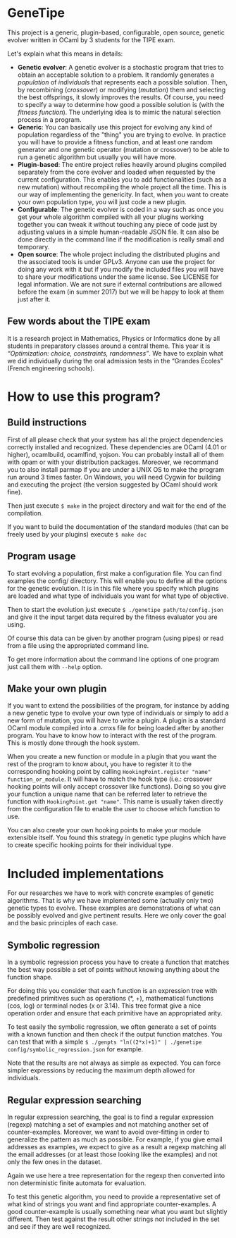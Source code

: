 # GeneTipe
This project is a generic, plugin-based, configurable, open source, genetic evolver written in OCaml by 3 students for the TIPE exam.

Let's explain what this means in details:
* __Genetic evolver__:
A genetic evolver is a stochastic program that tries to obtain an acceptable solution to a problem.
It randomly generates a *population* of *individuals* that represents each a possible solution. Then, by recombining (*crossover*) or modifying (*mutation*) them and selecting the best offsprings, it slowly improves the results.
Of course, you need to specify a way to determine how good a possible solution is (with the *fitness function*). The underlying idea is to mimic the natural selection process in a program.
* __Generic__:
You can basically use this project for evolving any kind of population regardless of the "thing" you are trying to evolve.
In practice you will have to provide a fitness function, and at least one random generator and one genetic operator (mutation or crossover) to be able to run a genetic algorithm but usually you will have more.
* __Plugin-based__:
The entire project relies heavily around plugins compiled separately from the core evolver and loaded when requested by the current configuration.
This enables you to add functionalities (such as a new mutation) without recompiling the whole project all the time.
This is our way of implementing the genericity. In fact, when you want to create your own population type, you will just code a new plugin.
* __Configurable__:
The genetic evolver is coded in a way such as once you get your whole algorithm compiled with all your plugins working together you can tweak it without touching any piece of code just by adjusting values in a simple human-readable JSON file.
It can also be done directly in the command line if the modification is really small and temporary.
* __Open source__:
The whole project including the distributed plugins and the associated tools is under GPLv3.
Anyone can use the project for doing any work with it but if you modify the included files you will have to share your modifications under the same license.
See LICENSE for legal information.
We are not sure if external contributions are allowed before the exam (in summer 2017) but we will be happy to look at them just after it.

## Few words about the TIPE exam
It is a research project in Mathematics, Physics or Informatics done by all students in preparatory classes around a central theme. This year it is *“Optimization: choice, constraints, randomness”*.
We have to explain what we did individually during the oral admission tests in the “Grandes Écoles” (French engineering schools).

# How to use this program?
## Build instructions
First of all please check that your system has all the project dependencies correctly installed and recognized.
These dependencies are OCaml (4.01 or higher), ocamlbuild, ocamlfind, yojson. You can probably install all of them with opam or with your distribution packages. Moreover, we recommand you to also install parmap if you are under a UNIX OS to make the program run around 3 times faster. On Windows, you will need Cygwin for building and executing the project (the version suggested by OCaml should work fine).

Then just execute `$ make` in the project directory and wait for the end of the compilation.

If you want to build the documentation of the standard modules (that can be freely used by your plugins) execute `$ make doc`

## Program usage
To start evolving a population, first make a configuration file. You can find examples the config/ directory.
This will enable you to define all the options for the genetic evolution.
It is in this file where you specify which plugins are loaded and what type of individuals you want for what type of objective.

Then to start the evolution just execute `$ ./genetipe path/to/config.json` and give it the input target data required by the fitness evaluator you are using.

Of course this data can be given by another program (using pipes) or read from a file using the appropriated command line.

To get more information about the command line options of one program just call them with `--help` option.

## Make your own plugin
If you want to extend the possibilities of the program, for instance by adding a new genetic type to evolve your own type of individuals or simply to add a new form of mutation, you will have to write a plugin.
A plugin is a standard OCaml module compiled into a .cmxs file for being loaded after by another program.
You have to know how to interact with the rest of the program. This is mostly done through the hook system.

When you create a new function or module in a plugin that you want the rest of the program to know about, you have to register it to the corresponding hooking point by calling `HookingPoint.register "name" function_or_module`.
It will have to match the hook type (i.e.: crossover hooking points will only accept crossover like functions).
Doing so you give your function a unique name that can be referred later to retrieve the function with `HookingPoint.get "name"`.
This name is usually taken directly from the configuration file to enable the user to choose which function to use.

You can also create your own hooking points to make your module extensible itself.
You found this strategy in genetic type plugins which have to create specific hooking points for their individual type.

# Included implementations
For our researches we have to work with concrete examples of genetic algorithms.
That is why we have implemented some (actually only two) genetic types to evolve.
These examples are demonstrations of what can be possibly evolved and give pertinent results.
Here we only cover the goal and the basic principles of each case.

## Symbolic regression
In a symbolic regression process you have to create a function that matches the best way possible a set of points without knowing anything about the function shape.

For doing this you consider that each function is an expression tree with predefined primitives such as operations (*, +), mathematical functions (cos, log) or terminal nodes (x or 3.14).
This tree format give a nice operation order and ensure that each primitive have an appropriated arity.

To test easily the symbolic regression, we often generate a set of points with a known function and then check if the output function matches.
You can test that with a simple `$ ./genpts "ln((2*x)+1)" | ./genetipe config/symbolic_regression.json` for example.

Note that the results are not always as simple as expected. You can force simpler expressions by reducing the maximum depth allowed for individuals.

## Regular expression searching
In regular expression searching, the goal is to find a regular expression (regexp) matching a set of examples and not matching another set of counter-examples. Moreover, we want to avoid over-fitting in order to generalize the pattern as much as possible. For example, if you give email addresses as examples, we expect to give as a result a regexp matching all the email addresses (or at least those looking like the examples) and not only the few ones in the dataset.

Again we use here a tree representation for the regexp then converted into non deterministic finite automata for evaluation.

To test this genetic algorithm, you need to provide a representative set of what kind of strings you want and find appropriate counter-examples. A good counter-example is usually something near what you want but slightly different. Then test against the result other strings not included in the set and see if they are well recognized.
